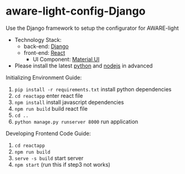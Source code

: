 # aware-light-config-Django
Use the Django framework to setup the configurator for AWARE-light

* Technology Stack:
  * back-end: [Django](https://www.djangoproject.com/)
  * front-end: [React](https://reactjs.org/)
    * UI Component: [Material UI](https://mui.com/)
* Please install the latest [python](https://www.python.org/downloads/) and [nodejs](https://nodejs.org/en/) in advanced


Initializing Environment Guide:
1. `pip install -r requirements.txt` install python dependencies
2. `cd reactapp` enter react file
3. `npm install` install javascript dependencies
4. `npm run build` build react file
5. `cd ..` 
6. `python manage.py runserver 8000` run application

Developing Frontend Code Guide:
1. `cd reactapp` 
2. `npm run build`
3. `serve -s build` start server
4. `npm start` (run this if step3 not works)
